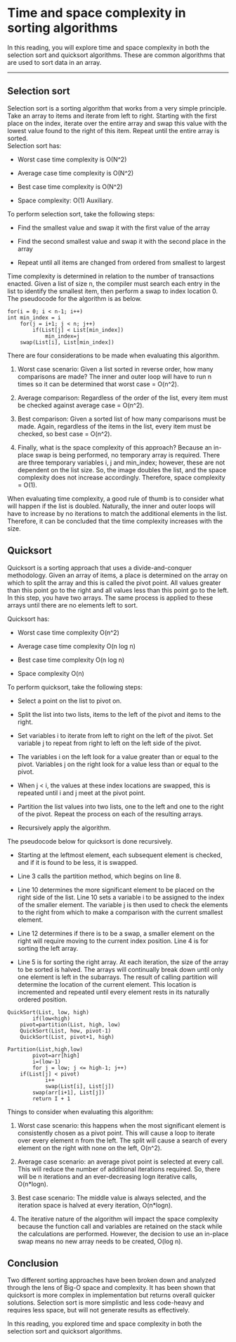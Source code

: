 # Time and space complexity in sorting algorithms
In this reading, you will explore time and space complexity in both the selection sort and quicksort algorithms. These are common algorithms that are used to sort data in an array. 

<hr>

##  Selection sort
Selection sort is a sorting algorithm that works from a very simple principle. Take an array to items and iterate from left to right. Starting with the first place on the index, iterate over the entire array and swap this value with the lowest value found to the right of this item. Repeat until the entire array is sorted.<br> 
Selection sort has: 
- Worst case time complexity is O(N^2)

- Average case time complexity is O(N^2)

- Best case time complexity is O(N^2)

- Space complexity: O(1) Auxiliary.

To perform selection sort, take the following steps:

- Find the smallest value and swap it with the first value of the array 

- Find the second smallest value and swap it with the second place in the array 

- Repeat until all items are changed from ordered from smallest to largest

Time complexity is determined in relation to the number of transactions enacted. Given a list of size n, the compiler must search each entry in the list to identify the smallest item, then perform a swap to index location 0. The pseudocode for the algorithm is as below. 

```
for(i = 0; i < n-1; i++)
int min_index = i
    for(j = i+1; j < n; j++)
        if(List[j] < List[min_index])
            min_index=j 
    swap(List[i], List[min_index])
```

There are four considerations to be made when evaluating this algorithm. 

1. Worst case scenario: Given a list sorted in reverse order, how many comparisons are made? The inner and outer loop will have to run n times so it can be determined that worst case = O(n^2).

2. Average comparison: Regardless of the order of the list, every item must be checked against average case = O(n^2). 

3. Best comparison: Given a sorted list of how many comparisons must be made. Again, regardless of the items in the list, every item must be checked, so best case = O(n^2).

4. Finally, what is the space complexity of this approach? Because an in-place swap is being performed, no temporary array is required. There are three temporary variables i, j and min_index; however, these are not dependent on the list size. So, the image doubles the list, and the space complexity does not increase accordingly. Therefore, space complexity = O(1). 

When evaluating time complexity, a good rule of thumb is to consider what will happen if the list is doubled. Naturally, the inner and outer loops will have to increase by no iterations to match the additional elements in the list. Therefore, it can be concluded that the time complexity increases with the size. 

## Quicksort
Quicksort is a sorting approach that uses a divide-and-conquer methodology. Given an array of items, a place is determined on the array on which to split the array and this is called the pivot point. All values greater than this point go to the right and all values less than this point go to the left. In this step, you have two arrays. The same process is applied to these arrays until there are no elements left to sort. 

Quicksort has: 
- Worst case time complexity O(n^2)

- Average case time complexity O(n log n)

- Best case time complexity O(n log n) 

- Space complexity O(n)

To perform quicksort, take the following steps: 
- Select a point on the list to pivot on. 

- Split the list into two lists, items to the left of the pivot and items to the right. 

- Set variables i to iterate from left to right on the left of the pivot. Set variable j to repeat from right to left on the left side of the pivot.

- The variables i on the left look for a value greater than or equal to the pivot. Variables j on the right look for a value less than or equal to the pivot.  

- When j < i, the values at these index locations are swapped, this is repeated until i and j meet at the pivot point. 

- Partition the list values into two lists, one to the left and one to the right of the pivot. Repeat the process on each of the resulting arrays. 

- Recursively apply the algorithm.

The pseudocode below for quicksort is done recursively.
- Starting at the leftmost element, each subsequent element is checked, and if it is found to be less, it is swapped. 

- Line 3 calls the partition method, which begins on line 8. 

- Line 10 determines the more significant element to be placed on the right side of the list. Line 10 sets a variable i to be assigned to the index of the smaller element. The variable j is then used to check the elements to the right from which to make a comparison with the current smallest element. 

- Line 12 determines if there is to be a swap, a smaller element on the right will require moving to the current index position. Line 4 is for sorting the left array. 

- Line 5 is for sorting the right array. At each iteration, the size of the array to be sorted is halved. The arrays will continually break down until only one element is left in the subarrays. The result of calling partition will determine the location of the current element. This location is incremented and repeated until every element rests in its naturally ordered position.

```
QuickSort(List, low, high)
        if(low<high) 
	pivot=partition(List, high, low)
	QuickSort(List, how, pivot-1)
	QuickSort(List, pivot+1, high) 

Partition(List,high,low)
        pivot=arr[high]
        i=(low-1)
        for j = low; j <= high-1; j++) 
	if(List[j] < pivot)
	        i++
	        swap(List[i], List[j]) 
        swap(arr[i+1], List[j]) 
        return I + 1
```

Things to consider when evaluating this algorithm: 
1. Worst case scenario: this happens when the most significant element is consistently chosen as a pivot point. This will cause a loop to iterate over every element n from the left. The split will cause a search of every element on the right with none on the left, O(n^2). 

2. Average case scenario: an average pivot point is selected at every call. This will reduce the number of additional iterations required. So, there will be n iterations and an ever-decreasing logn iterative calls, O(n*logn). 

3. Best case scenario: The middle value is always selected, and the iteration space is halved at every iteration, O(n*logn).

4. The iterative nature of the algorithm will impact the space complexity because the function call and variables are retained on the stack while the calculations are performed. However, the decision to use an in-place swap means no new array needs to be created, O(log n).

## Conclusion 
Two different sorting approaches have been broken down and analyzed through the lens of Big-O space and complexity. It has been shown that quicksort is more complex in implementation but returns overall quicker solutions. Selection sort is more simplistic and less code-heavy and requires less space, but will not generate results as effectively. 

In this reading, you explored time and space complexity in both the selection sort and quicksort algorithms.
